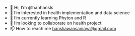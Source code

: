 - 👋 Hi, I’m @hanhansls
- 👀 I’m interested in health implementation and data science
- 🌱 I’m currently learning Phyton and R
- 💞️ I’m looking to collaborate on health project
- 📫 How to reach me hansliawansanjaya@gmail.com

<!---
hanhansls/hanhansls is a ✨ special ✨ repository because its `README.md` (this file) appears on your GitHub profile.
You can click the Preview link to take a look at your changes.
--->
